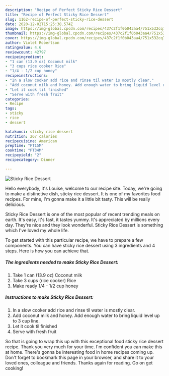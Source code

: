 ```yaml
---
description: "Recipe of Perfect Sticky Rice Dessert"
title: "Recipe of Perfect Sticky Rice Dessert"
slug: 1162-recipe-of-perfect-sticky-rice-dessert
date: 2020-12-02T15:25:38.574Z
image: https://img-global.cpcdn.com/recipes/437c2f1f0b043aa4/751x532cq70/sticky-rice-dessert-recipe-main-photo.jpg
thumbnail: https://img-global.cpcdn.com/recipes/437c2f1f0b043aa4/751x532cq70/sticky-rice-dessert-recipe-main-photo.jpg
cover: https://img-global.cpcdn.com/recipes/437c2f1f0b043aa4/751x532cq70/sticky-rice-dessert-recipe-main-photo.jpg
author: Violet Robertson
ratingvalue: 4.6
reviewcount: 42797
recipeingredient:
- "1 can (13.9 oz) Coconut milk"
- "3 cups rice cooker Rice"
- "1/4 - 1/2 cup honey"
recipeinstructions:
- "In a slow cooker add rice and rinse til water is mostly clear."
- "Add coconut milk and honey. Add enough water to bring liquid level up to 3 cup line."
- "Let it cook til finished"
- "Serve with fresh fruit"
categories:
- Recipe
tags:
- sticky
- rice
- dessert

katakunci: sticky rice dessert 
nutrition: 267 calories
recipecuisine: American
preptime: "PT15M"
cooktime: "PT34M"
recipeyield: "2"
recipecategory: Dinner

---
```



![Sticky Rice Dessert](https://img-global.cpcdn.com/recipes/437c2f1f0b043aa4/751x532cq70/sticky-rice-dessert-recipe-main-photo.jpg)

Hello everybody, it's Louise, welcome to our recipe site. Today, we're going to make a distinctive dish, sticky rice dessert. It is one of my favorites food recipes. For mine, I'm gonna make it a little bit tasty. This will be really delicious.



Sticky Rice Dessert is one of the most popular of recent trending meals on earth. It's easy, it's fast, it tastes yummy. It's appreciated by millions every day. They're nice and they look wonderful. Sticky Rice Dessert is something which I've loved my whole life.


To get started with this particular recipe, we have to prepare a few components. You can have sticky rice dessert using 3 ingredients and 4 steps. Here is how you can achieve that.

<!--inarticleads1-->

##### The ingredients needed to make Sticky Rice Dessert:

1. Take 1 can (13.9 oz) Coconut milk
1. Take 3 cups (rice cooker) Rice
1. Make ready 1/4 - 1/2 cup honey




<!--inarticleads2-->

##### Instructions to make Sticky Rice Dessert:

1. In a slow cooker add rice and rinse til water is mostly clear.
1. Add coconut milk and honey. Add enough water to bring liquid level up to 3 cup line.
1. Let it cook til finished
1. Serve with fresh fruit




So that is going to wrap this up with this exceptional food sticky rice dessert recipe. Thank you very much for your time. I'm confident you can make this at home. There's gonna be interesting food in home recipes coming up. Don't forget to bookmark this page in your browser, and share it to your loved ones, colleague and friends. Thanks again for reading. Go on get cooking!
